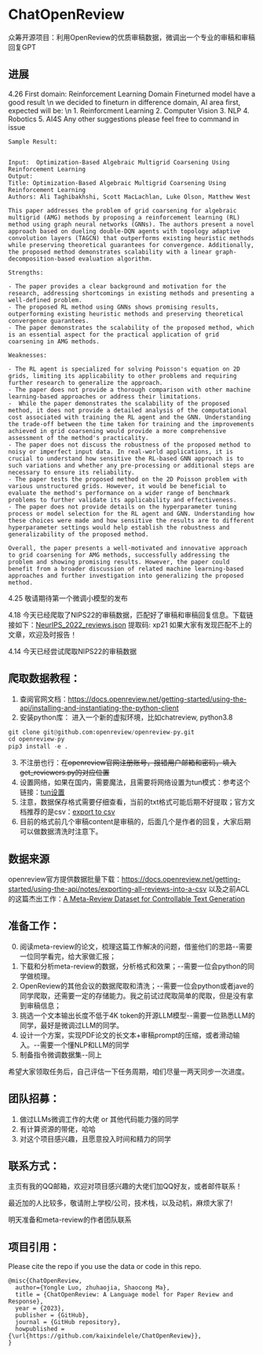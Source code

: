 # ChatOpenReview
众筹开源项目：利用OpenReview的优质审稿数据，微调出一个专业的审稿和审稿回复GPT

## 进展

4.26 First domain: Reinforcement Learning Domain Fineturned model have a good result
     \n we decided to fineturn in difference domain, AI area first, expected will be:
          \n 1. Reinforcment Learning
          2. Computer Vision
          3. NLP
          4. Robotics
          5. AI4S
     Any other suggestions please feel free to command in issue
     
```  
Sample Result:


Input:  Optimization-Based Algebraic Multigrid Coarsening Using Reinforcement Learning
Output: 
Title: Optimization-Based Algebraic Multigrid Coarsening Using Reinforcement Learning
Authors: Ali Taghibakhshi, Scott MacLachlan, Luke Olson, Matthew West

This paper addresses the problem of grid coarsening for algebraic multigrid (AMG) methods by proposing a reinforcement learning (RL) method using graph neural networks (GNNs). The authors present a novel approach based on dueling double-DQN agents with topology adaptive convolution layers (TAGCN) that outperforms existing heuristic methods while preserving theoretical guarantees for convergence. Additionally, the proposed method demonstrates scalability with a linear graph-decomposition-based evaluation algorithm.

Strengths:

- The paper provides a clear background and motivation for the research, addressing shortcomings in existing methods and presenting a well-defined problem.
- The proposed RL method using GNNs shows promising results, outperforming existing heuristic methods and preserving theoretical convergence guarantees.
- The paper demonstrates the scalability of the proposed method, which is an essential aspect for the practical application of grid coarsening in AMG methods.

Weaknesses:

- The RL agent is specialized for solving Poisson's equation on 2D grids, limiting its applicability to other problems and requiring further research to generalize the approach.
- The paper does not provide a thorough comparison with other machine learning-based approaches or address their limitations.
-  While the paper demonstrates the scalability of the proposed method, it does not provide a detailed analysis of the computational cost associated with training the RL agent and the GNN. Understanding the trade-off between the time taken for training and the improvements achieved in grid coarsening would provide a more comprehensive assessment of the method's practicality.
- The paper does not discuss the robustness of the proposed method to noisy or imperfect input data. In real-world applications, it is crucial to understand how sensitive the RL-based GNN approach is to such variations and whether any pre-processing or additional steps are necessary to ensure its reliability.
- The paper tests the proposed method on the 2D Poisson problem with various unstructured grids. However, it would be beneficial to evaluate the method's performance on a wider range of benchmark problems to further validate its applicability and effectiveness.
- The paper does not provide details on the hyperparameter tuning process or model selection for the RL agent and GNN. Understanding how these choices were made and how sensitive the results are to different hyperparameter settings would help establish the robustness and generalizability of the proposed method.

Overall, the paper presents a well-motivated and innovative approach to grid coarsening for AMG methods, successfully addressing the problem and showing promising results. However, the paper could benefit from a broader discussion of related machine learning-based approaches and further investigation into generalizing the proposed method.

```

4.25 敬请期待第一个微调小模型的发布

4.18 今天已经爬取了NIPS22的审稿数据，匹配好了审稿和审稿回复信息。下载链接如下：[NeurIPS_2022_reviews.json](https://www.aliyundrive.com/s/hqKrKxeUw5S) 提取码: xp21
如果大家有发现匹配不上的文章，欢迎及时报告！

4.14 今天已经尝试爬取NIPS22的审稿数据

## 爬取数据教程：
1. 查阅官网文档：https://docs.openreview.net/getting-started/using-the-api/installing-and-instantiating-the-python-client
2. 安装python库：
进入一个新的虚拟环境，比如chatreview, python3.8
```python
git clone git@github.com:openreview/openreview-py.git
cd openreview-py
pip3 install -e .
```
3. 不注册也行：~~在openreview官网注册账号，报错用户邮箱和密码，填入get_reviewers.py的对应位置~~
4. 设置网络，如果在国内，需要魔法，且需要将网络设置为tun模式：参考这个链接：[tun设置](https://github.com/kaixindelele/chatpaper#%E4%B8%80%E4%BB%A5%E8%84%9A%E6%9C%AC%E6%96%B9%E5%BC%8F%E8%BF%90%E8%A1%8C)
5. 注意，数据保存格式需要仔细查看，当前的txt格式可能后期不好提取；官方文档推荐的是csv：[export to csv](https://docs.openreview.net/getting-started/using-the-api/notes/exporting-all-reviews-into-a-csv)
6. 目前的格式前几个审稿content是审稿的，后面几个是作者的回复，大家后期可以做数据清洗时注意下。

## 数据来源
openreview官方提供数据批量下载：https://docs.openreview.net/getting-started/using-the-api/notes/exporting-all-reviews-into-a-csv
以及之前ACL的这篇杰出工作：[A Meta-Review Dataset for Controllable Text Generation](https://github.com/Shen-Chenhui/MReD)

## 准备工作：
0. 阅读meta-review的论文，梳理这篇工作解决的问题，借鉴他们的思路--需要一位同学看完，给大家做汇报；
1. 下载和分析meta-review的数据，分析格式和效果；--需要一位会python的同学做梳理。 
2. OpenReview的其他会议的数据爬取和清洗；--需要一位会python或者jave的同学爬取，还需要一定的存储能力。我之前试过爬取简单的爬取，但是没有拿到审稿信息；
3. 挑选一个文本输出长度不低于4K token的开源LLM模型--需要一位熟悉LLM的同学，最好是微调过LLM的同学。
4. 设计一个方案，实现PDF论文的长文本+审稿prompt的压缩，或者滑动输入。--需要一个懂NLP和LLM的同学
5. 制备指令微调数据集--同上

希望大家领取任务后，自己评估一下任务周期，咱们尽量一两天同步一次进度。


## 团队招募：
1. 做过LLMs微调工作的大佬 or 其他代码能力强的同学
2. 有计算资源的带佬，哈哈
3. 对这个项目感兴趣，且愿意投入时间和精力的同学

## 联系方式：
主页有我的QQ邮箱，欢迎对项目感兴趣的大佬们加QQ好友，或者邮件联系！

最近加的人比较多，敬请附上学校/公司，技术栈，以及动机，麻烦大家了!

明天准备和meta-review的作者团队联系


## 项目引用：
Please cite the repo if you use the data or code in this repo.

```
@misc{ChatOpenReview,
  author={Yongle Luo, zhuhaojia, Shaocong Ma},
  title = {ChatOpenReview: A Language model for Paper Review and Response},
  year = {2023},
  publisher = {GitHub},
  journal = {GitHub repository},
  howpublished = {\url{https://github.com/kaixindelele/ChatOpenReview}},
}
```
